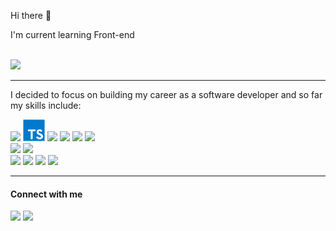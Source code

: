 


Hi there 👋

<span >I'm current learning Front-end</span>
<br>
<br>

<div  align="left">
  <img  height="150em" src="https://github-readme-stats.vercel.app/api?username=phpaulohenrique&count_private=true&show_icons=true&theme=github_dark"/>
  
</div>


--- 

<div align="left">
  
  <p font-size="100px">I decided to focus on building my career as a software developer and so far my skills include:<p>
  
  <img width="35px" src="https://cdn.jsdelivr.net/gh/devicons/devicon/icons/javascript/javascript-plain.svg" />
  <img width="35px" src="https://github.com/devicons/devicon/blob/v2.15.1/icons/typescript/typescript-original.svg" />
  <img width="35px"  src="https://cdn.jsdelivr.net/gh/devicons/devicon/icons/css3/css3-plain.svg" />
  <img width="35px" src="https://cdn.jsdelivr.net/gh/devicons/devicon/icons/html5/html5-plain.svg" />
  <img width="35px" src="https://cdn.jsdelivr.net/gh/devicons/devicon/icons/react/react-original.svg" />
  <img width="35px" src="https://cdn.jsdelivr.net/gh/devicons/devicon/icons/nextjs/nextjs-original.svg" />
  <br>
  <img width="35px" src="https://cdn.jsdelivr.net/gh/devicons/devicon/icons/sass/sass-original.svg" />
  <img width="35px" src="https://cdn.jsdelivr.net/gh/devicons/devicon/icons/tailwindcss/tailwindcss-plain.svg"  />
  <br>
  
  <img width="35px" src="https://cdn.jsdelivr.net/gh/devicons/devicon/icons/firebase/firebase-plain.svg"  />
  <img width="35px" src="https://cdn.jsdelivr.net/gh/devicons/devicon/icons/figma/figma-original.svg"  />
  <img width="35px" src="https://cdn.jsdelivr.net/gh/devicons/devicon/icons/git/git-original.svg"   />
  <img width="35px" src="https://cdn.jsdelivr.net/gh/devicons/devicon/icons/github/github-original.svg"    />
  
          
  
  

</div>

---

<h4>Connect with me</h4>
  
<a    href="https://www.linkedin.com/in/paulo-henrique-857965187/" target="_blank"><img height="25px" src="https://camo.githubusercontent.com/f0bb5df0c29c439fd3fba76b4cbb984678701b1021c7091b55ec8d0e6e7eed95/68747470733a2f2f696d672e736869656c64732e696f2f62616467652f4c696e6b6564496e2d626c75653f7374796c653d666c61742d737175617265266c6f676f3d4c696e6b6564696e266c6f676f436f6c6f723d7768697465" target="_blank"/></a>
<a   href="https://www.instagram.com/ph_paulohmelo/" target="_blank"><img height="25px"  src="https://camo.githubusercontent.com/3fd4f53e59862d3d8d6aaf911d3edcf3b077a7a26ca0923934b6bcd45c30d517/68747470733a2f2f696d672e736869656c64732e696f2f62616467652f496e7374616772616d2d6534343035663f7374796c653d666f722d7468652d6261646765266c6f676f3d696e7374616772616d266c6f676f436f6c6f723d7768697465" target="_blank"/></a>
  
  
  
  
